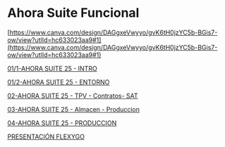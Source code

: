 # Ahora Suite Funcional

[https://www.canva.com/design/DAGgxeVwyyo/gvK6tH0jzYC5b-BGis7-ow/view?utlId=hc633023aa9#1](https://www.canva.com/design/DAGgxeVwyyo/gvK6tH0jzYC5b-BGis7-ow/view?utlId=hc633023aa9#1)

[01/1-AHORA SUITE 25 - INTRO]

[01/2-AHORA SUITE 25 - ENTORNO]

[02-AHORA SUITE 25 - TPV - Contratos- SAT]

[03-AHORA SUITE 25 - Almacen - Produccion]

[04-AHORA SUITE 25 - PRODUCCION]

[PRESENTACIÓN FLEXYGO]

[01/1-AHORA SUITE 25 - INTRO]: ./01.1_INTRO.md
[01/2-AHORA SUITE 25 - ENTORNO]: ./01.2_ENTORNO.md
[02-AHORA SUITE 25 - TPV - Contratos- SAT]: ./02.1_TPV_Contratos_SAT.md
[03-AHORA SUITE 25 - Almacen - Produccion]: ./03.1_Almacen_Produccion.md
[04-AHORA SUITE 25 - PRODUCCION]: ./04.1_PRODUCCION.md
[PRESENTACIÓN FLEXYGO]: ./05.1_FLEXYGO.md
